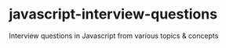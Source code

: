 # javascript-interview-questions
Interview questions in Javascript from various topics &amp; concepts
